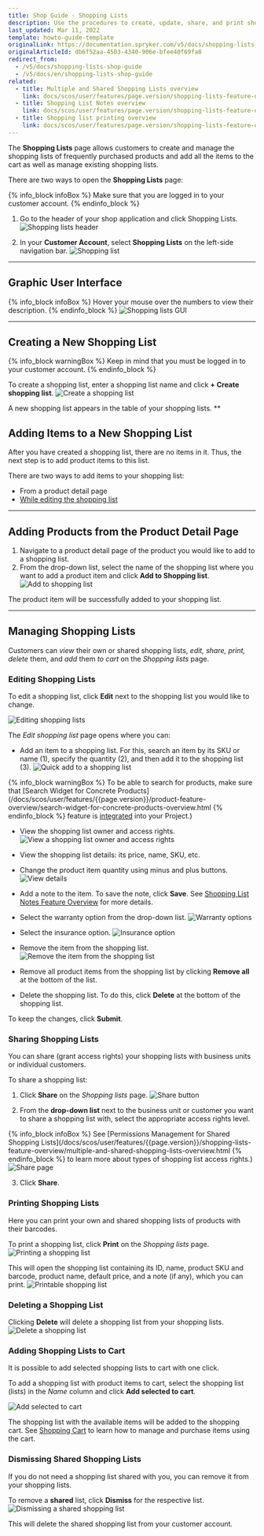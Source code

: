 ```yaml
---
title: Shop Guide - Shopping Lists
description: Use the procedures to create, update, share, and print shopping lists, dismiss shared shopping lists, and add items to a shopping list.
last_updated: Mar 11, 2022
template: howto-guide-template
originalLink: https://documentation.spryker.com/v5/docs/shopping-lists-shop-guide
originalArticleId: db6f52aa-4503-4340-906e-bfee40f69fa8
redirect_from:
  - /v5/docs/shopping-lists-shop-guide
  - /v5/docs/en/shopping-lists-shop-guide
related:
  - title: Multiple and Shared Shopping Lists overview
    link: docs/scos/user/features/page.version/shopping-lists-feature-overview/shopping-lists-feature-overview.html
  - title: Shopping List Notes overview
    link: docs/scos/user/features/page.version/shopping-lists-feature-overview/shopping-list-notes-overview.html
  - title: Shopping list printing overview
    link: docs/scos/user/features/page.version/shopping-lists-feature-overview/shopping-list-printing-overview.html
---
```


The **Shopping Lists** page allows customers to create and manage the shopping lists of frequently purchased products and add all the items to the cart as well as manage existing shopping lists. 

There are two ways to open the **Shopping Lists** page:

{% info_block infoBox %}
Make sure that you are logged in to your customer account.
{% endinfo_block %}

1. Go to the header of your shop application and click Shopping Lists.
![Shopping lists header](https://spryker.s3.eu-central-1.amazonaws.com/docs/User+Guides/Shop+User+Guides/Shopping+Lists/header-shopping-lists.png) 

2. In your **Customer Account**, select **Shopping Lists** on the left-side navigation bar. 
![Shopping list](https://spryker.s3.eu-central-1.amazonaws.com/docs/User+Guides/Shop+User+Guides/Shopping+Lists/shopping-list-shop-guide.png) 
***
## Graphic User Interface

{% info_block infoBox %}
Hover your mouse over the numbers to view their description.
{% endinfo_block %}
![Shopping lists GUI](https://spryker.s3.eu-central-1.amazonaws.com/docs/User+Guides/Shop+User+Guides/Shopping+Lists/shop-lists-gui.png) 
***
## Creating a New Shopping List

{% info_block warningBox %}
Keep in mind that you must be logged in to your customer account.
{% endinfo_block %}

To create a shopping list, enter a shopping list name and click **+ Create shopping list**. 
![Create a shopping list](https://spryker.s3.eu-central-1.amazonaws.com/docs/User+Guides/Shop+User+Guides/Shopping+Lists/create-shopping-list-btn.png)

A new shopping list appears in the table of your shopping lists.
**
## Adding Items to a New Shopping List

After you have created a shopping list, there are no items in it. Thus, the next step is to add product items to this list.

There are two ways to add items to your shopping list:

* From a product detail page
* <a href="#editing-shopping-lists">While editing the shopping list</a>
***
## Adding Products from the Product Detail Page

1. Navigate to a product detail page of the product you would like to add to a shopping list.
2. From the drop-down list, select the name of the shopping list where you want to add a product item and click **Add to Shopping list**. 
![Add to shopping list](https://spryker.s3.eu-central-1.amazonaws.com/docs/User+Guides/Shop+User+Guides/Shopping+Lists/add-to-shopping-list-btn.png) 

The product item will be successfully added to your shopping list. 
***
## Managing Shopping Lists

Customers can _view_ their own or shared shopping lists, _edit, share, print, delete_ them, and _add_ them _to cart_ on the _Shopping lists_ page.

### Editing Shopping Lists

To edit a shopping list, click **Edit** next to the shopping list you would like to change.

![Editing shopping lists](https://spryker.s3.eu-central-1.amazonaws.com/docs/User+Guides/Shop+User+Guides/Shopping+Lists/edit-btn.png) 

The _Edit shopping list_ page opens where you can:

* Add an item to a shopping list. For this, search an item by its SKU or name (1), specify the quantity (2), and then add it to the shopping list (3).
![Quick add to a shopping list](https://spryker.s3.eu-central-1.amazonaws.com/docs/User+Guides/Shop+User+Guides/Shopping+Lists/quick-add-to-shopping-list-window.png) 

{% info_block warningBox %}
To be able to search for products, make sure that [Search Widget for Concrete Products](/docs/scos/user/features/{{page.version}}/product-feature-overview/search-widget-for-concrete-products-overview.html
{% endinfo_block %} feature is [integrated](/docs/scos/dev/feature-integration-guides/{{page.version}}/search-widget-for-concrete-products-feature-integration.html) into your Project.)

* View the shopping list owner and access rights.
![View a shopping list owner and access rights](https://spryker.s3.eu-central-1.amazonaws.com/docs/User+Guides/Shop+User+Guides/Shopping+Lists/view-owner-on-edit-page.png) 

* View the shopping list details: its price, name, SKU, etc.
* Change the product item quantity using minus and plus buttons.
![View details](https://spryker.s3.eu-central-1.amazonaws.com/docs/User+Guides/Shop+User+Guides/Shopping+Lists/view-details.png) 

* Add a note to the item. To save the note, click **Save**. See [Shopping List Notes Feature Overview](/docs/scos/user/features/{{page.version}}/shopping-lists-feature-overview/shopping-list-notes-overview.html) for more details.

* Select the warranty option from the drop-down list. 
![Warranty options](https://spryker.s3.eu-central-1.amazonaws.com/docs/User+Guides/Shop+User+Guides/Shopping+Lists/warranty-options.png) 

* Select the insurance option.
![Insurance option](https://spryker.s3.eu-central-1.amazonaws.com/docs/User+Guides/Shop+User+Guides/Shopping+Lists/insurance-option.png) 

* Remove the item from the shopping list.
![Remove the item from the shopping list](https://spryker.s3.eu-central-1.amazonaws.com/docs/User+Guides/Shop+User+Guides/Shopping+Lists/remove-btn.png) 

* Remove all product items from the shopping list by clicking **Remove all** at the bottom of the list.
* Delete the shopping list. To do this, click **Delete** at the bottom of the shopping list.

To keep the changes, click **Submit**.

### Sharing Shopping Lists

You can share (grant access rights) your shopping lists with business units or individual customers.

To share a shopping list:

1.  Click **Share** on the _Shopping lists_ page. 
![Share button](https://spryker.s3.eu-central-1.amazonaws.com/docs/User+Guides/Shop+User+Guides/Shopping+Lists/share-btn.png) 

2. From the **drop-down list** next to the business unit or customer you want to share a shopping list with, select the appropriate access rights level.

{% info_block infoBox %}
See [Permissions Management for Shared Shopping Lists](/docs/scos/user/features/{{page.version}}/shopping-lists-feature-overview/multiple-and-shared-shopping-lists-overview.html
{% endinfo_block %} to learn more about types of shopping list access rights.)
![Share page](https://spryker.s3.eu-central-1.amazonaws.com/docs/User+Guides/Shop+User+Guides/Shopping+Lists/share-page.png) 

3. Click **Share**.

### Printing Shopping Lists

Here you can print your own and shared shopping lists of products with their barcodes.

To print a shopping list, click **Print** on the _Shopping lists_ page.
![Printing a shopping list](https://spryker.s3.eu-central-1.amazonaws.com/docs/User+Guides/Shop+User+Guides/Shopping+Lists/print-btn.png) 

This will open the shopping list containing its ID, name, product SKU and barcode, product name, default price, and a note (if any), which you can print.
![Printable shopping list](https://spryker.s3.eu-central-1.amazonaws.com/docs/User+Guides/Shop+User+Guides/Shopping+Lists/printable-shopping-list.png) 

### Deleting a Shopping List

Clicking **Delete** will delete a shopping list from your shopping lists.
![Delete a shopping list](https://spryker.s3.eu-central-1.amazonaws.com/docs/User+Guides/Shop+User+Guides/Shopping+Lists/delete-btn.png) 

### Adding Shopping Lists to Cart

It is possible to add selected shopping lists to cart with one click.

To add a shopping list with product items to cart, select the shopping list (lists) in the _Name_ column and click **Add selected to cart**.

![Add selected to cart](https://spryker.s3.eu-central-1.amazonaws.com/docs/User+Guides/Shop+User+Guides/Shopping+Lists/place-order.png) 

The shopping list with the available items will be added to the shopping cart. See [Shopping Cart](/docs/scos/user/shop-user-guides/{{page.version}}/shop-guide-customer-account/shop-guide-shopping-carts/shop-guide-managing-multiple-shopping-carts.html) to learn how to manage and purchase items using the cart.

### Dismissing Shared Shopping Lists

If you do not need a shopping list shared with you, you can remove it from your shopping lists.

To remove a **shared** list, click **Dismiss** for the respective list.
![Dismissing a shared shopping list](https://spryker.s3.eu-central-1.amazonaws.com/docs/User+Guides/Shop+User+Guides/Shopping+Lists/dismiss-btn.png) 

This will delete the shared shopping list from your customer account.

<!-- Last review date: Aug 06, 2019by Oksana Karasyova -->
